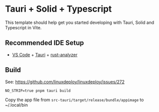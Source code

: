 # Tauri + Solid + Typescript

This template should help get you started developing with Tauri, Solid and Typescript in Vite.

## Recommended IDE Setup

- [VS Code](https://code.visualstudio.com/) + [Tauri](https://marketplace.visualstudio.com/items?itemName=tauri-apps.tauri-vscode) + [rust-analyzer](https://marketplace.visualstudio.com/items?itemName=rust-lang.rust-analyzer)

## Build

See: https://github.com/linuxdeploy/linuxdeploy/issues/272

```
NO_STRIP=true pnpm tauri build
```

Copy the app file from `src-tauri/target/release/bundle/appimage` to ~/.local/bin
